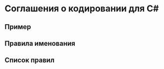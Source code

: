 # Соглашения о кодировании для C#

<!-- TODO: описать соглашения о кодировании -->

## Пример

## Правила именования

## Список правил

